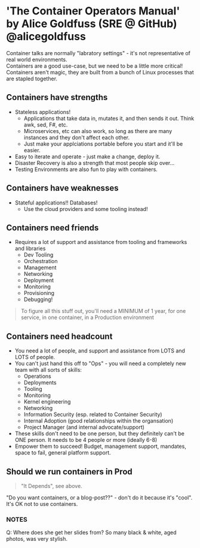 # 'The Container Operators Manual' by Alice Goldfuss (SRE @ GitHub) @alicegoldfuss

Container talks are normally "labratory settings" - it's not representative of real world environments. \
Containers are a good use-case, but we need to be a little more critical! \
Containers aren't magic, they are built from a bunch of Linux processes that are stapled together.

## Containers have strengths

- Stateless applications!
  - Applications that take data in, mutates it, and then sends it out. Think awk, sed, F#, etc.
  - Microservices, etc can also work, so long as there are many instances and they don't affect each other.
  - Just make your applciations portable before you start and it'll be easier.
- Easy to iterate and operate - just make a change, deploy it.
- Disaster Recovery is also a strength that most people skip over...
- Testing Environments are also fun to play with containers.

## Containers have weaknesses

- Stateful applications!! Databases!
  - Use the cloud providers and some tooling instead!

## Containers need friends

- Requires a lot of support and assistance from tooling and frameworks and libraries
  - Dev Tooling
  - Orchestration
  - Management
  - Networking
  - Deployment
  - Monitoring
  - Provisioning
  - Debugging!

> To figure all this stuff out, you'll need a MINIMUM of 1 year, for one service, in one container, in a Production environment

## Containers need headcount

- You need a lot of people, and support and assistance from LOTS and LOTS of people.
- You can't just hand this off to "Ops" - you will need a completely new team with all sorts of skills:
  - Operations
  - Deployments
  - Tooling
  - Monitoring
  - Kernel engineering
  - Networking
  - Information Security (esp. related to Container Security)
  - Internal Adoption (good relationships within the organsation)
  - Project Manager (and internal advocate/support)
- These skills don't need to be one person, but they definitely can't be ONE person. It needs to be 4 people or more (ideally 6-8)
- Empower them to succeed! Budget, management support, mandates, space to fail, general platform support.

## Should we run containers in Prod

> "It Depends", see above.

"Do you want containers, or a blog-post??" - don't do it because it's "cool". It's OK not to use containers.

### NOTES

Q: Where does she get her slides from? So many black & white, aged photos, was very stylish.